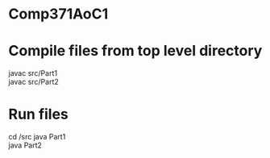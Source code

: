 # Comp371AoC1

# Compile files from top level directory
javac src/Part1\
javac src/Part2

# Run files 
cd /src
java Part1\
java Part2

